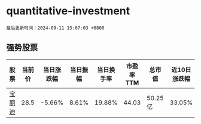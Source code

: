# quantitative-investment

`最后更新时间：2024-09-11 15:07:03 +0800`

## 强势股票

|股票|当前价|当日涨跌幅|当日振幅|当日换手率|市盈率TTM|总市值|近10日涨跌幅|
|----|----|----|----|----|----|----|----|
|[宝丽迪](https://xueqiu.com/S/SZ300905)|28.5|-5.66%|8.61%|19.88%|44.03|50.25亿|33.05%|
